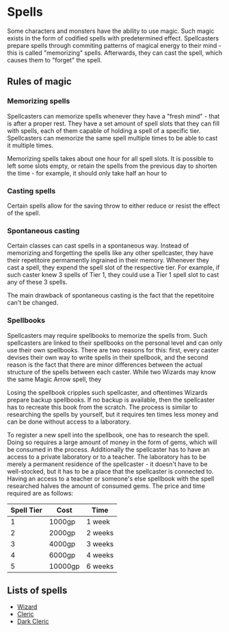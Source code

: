 # Spells

Some characters and monsters have the ability to use magic. Such magic exists in the form of codified spells with predetermined effect. Spellcasters prepare spells through commiting patterns of magical energy to their mind - this is called "memorizing" spells. Afterwards, they can cast the spell, which causes them to "forget" the spell.

## Rules of magic

### Memorizing spells

Spellcasters can memorize spells whenever they have a "fresh mind" - that is after a proper rest. They have a set amount of spell slots that they can fill with spells, each of them capable of holding a spell of a specific tier. Spellcasters can memorize the same spell multiple times to be able to cast it multiple times.

Memorizing spells takes about one hour for all spell slots. It is possible to left some slots empty, or retain the spells from the previous day to shorten the time - for example, it should only take half an hour to

### Casting spells

Certain spells allow for the saving throw to either reduce or resist the effect of the spell. 

### Spontaneous casting

Certain classes can cast spells in a spontaneous way. Instead of memorizing and forgetting the spells like any other spellcaster, they have their repetitoire permamently ingrained in their memory. Whenever they cast a spell, they expend the spell slot of the respective tier. For example, if such caster knew 3 spells of Tier 1, they could use a Tier 1 spell slot to cast any of these 3 spells.

The main drawback of spontaneous casting is the fact that the repetitoire can't be changed.

### Spellbooks

Spellcasters may require spellbooks to memorize the spells from. Such spellcasters are linked to their spellbooks on the personal level and can only use their own spellbooks. There are two reasons for this: first, every caster devises their own way to write spells in their spellbook, and the second reason is the fact that there are minor differences between the actual structure of the spells between each caster. While two Wizards may know the same Magic Arrow spell, they

Losing the spellbook cripples such spellcaster, and oftentimes Wizards prepare backup spellbooks. If no backup is available, then the spellcaster has to recreate this book from the scratch. The process is similar to researching the spells by yourself, but it requires ten times less money and can be done without access to a laboratory.

To register a new spell into the spellbook, one has to research the spell. Doing so requires a large amount of money in the form of gems, which will be consumed in the process. Additionally the spellcaster has to have an access to a private laboratory or to a teacher. The laboratory has to be merely a permanent residence of the spellcaster - it doesn't have to be well-stocked, but it has to be a place that the spellcaster is connected to. Having an access to a teacher or someone's else spellbook with the spell researched halves the amount of consumed gems. The price and time required are as follows:

|Spell Tier|Cost|Time|
|-|-|-|
|1|1000gp|1 week|
|2|2000gp|2 weeks|
|3|4000gp|3 weeks|
|4|6000gp|4 weeks|
|5|10000gp|6 weeks|

## Lists of spells

* [Wizard](wizard)
* [Cleric](cleric)
* [Dark Cleric](dark_cleric)